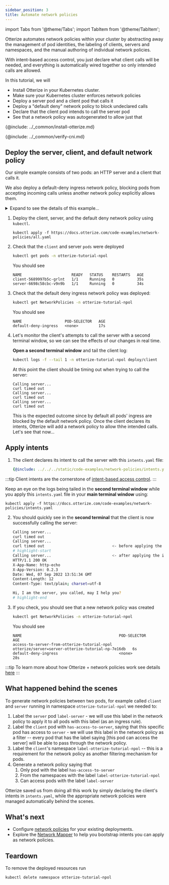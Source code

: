 ```yaml
---
sidebar_position: 3
title: Automate network policies
---
```

import Tabs from '@theme/Tabs';
import TabItem from '@theme/TabItem';

Otterize automates network policies within your cluster by abstracting away
the management of pod identities, the labeling of clients, servers and namespaces,
and the manual authoring of individual network policies.

With intent-based access control, you just declare what client calls will be needed,
and everything is automatically wired together so only intended calls are allowed.

In this tutorial, we will

- Install Otterize in your Kubernetes cluster.
- Make sure your Kubernetes cluster enforces network policies
- Deploy a server pod and a client pod that calls it
- Deploy a "default deny" network policy to block undeclared calls
- Declare that the client pod intends to call the server pod
- See that a network policy was autogenerated to allow just that

{@include: ../_common/install-otterize.md}

{@include: ../_common/verify-cni.md}

## Deploy the server, client, and default network policy

Our simple example consists of two pods: an HTTP server and a client that calls it.

We also deploy a default-deny ingress network policy,
blocking pods from accepting incoming calls unless another network policy explicitly allows them.

<details>
<summary>Expand to see the details of this example...</summary>
<Tabs>

<TabItem value="namespace.yaml" label="namespace.yaml" default>

   ```yaml
   {@include: ../../../static/code-examples/network-policies/namespace.yaml}
   ```

</TabItem>

<TabItem value="server.yaml" label="server.yaml" default>

   ```yaml
  {@include: ../../../static/code-examples/network-policies/server-deployment.yaml}
   ---
  {@include: ../../../static/code-examples/network-policies/server-service.yaml}
  ```

</TabItem>
<TabItem value="client.yaml" label="client.yaml" default>

   ```yaml
   {@include: ../../../static/code-examples/network-policies/client-deployment.yaml}
   ```

</TabItem>

<TabItem value="default-deny.yaml" label="default-deny.yaml" default>

   ```yaml
   {@include: ../../../static/code-examples/network-policies/default-deny-network-policy.yaml}
   ```

</TabItem>
</Tabs>
</details>

1. Deploy the client, server, and the default deny network policy using `kubectl`.

   ```shell
   kubectl apply -f https://docs.otterize.com/code-examples/network-policies/all.yaml
   ```
2. Check that the `client` and server `pods` were deployed
   ```bash
   kubectl get pods -n otterize-tutorial-npol
   ```
   You should see
   ```
   NAME                      READY   STATUS    RESTARTS   AGE
   client-5689997b5c-grlnt   1/1     Running   0          35s
   server-6698c58cbc-v9n9b   1/1     Running   0          34s
   ```
3. Check that the default deny ingress network policy was deployed:
   ```bash
   kubectl get NetworkPolicies -n otterize-tutorial-npol
   ```
   You should see
   ```
   NAME                   POD-SELECTOR   AGE
   default-deny-ingress   <none>         17s
   ```
4. Let's monitor the client's attempts to call the server with a second terminal window,
   so we can see the effects of our changes in real time.

   **Open a second terminal window** and tail the client log:
   ```bash
   kubectl logs -f --tail 1 -n otterize-tutorial-npol deploy/client
   ```
   At this point the client should be timing out when trying to call the server:
   ```
   Calling server...
   curl timed out
   Calling server...
   curl timed out
   Calling server...
   curl timed out
   ```
   This is the expected outcome since by default all pods' ingress are blocked by the default network policy.
   Once the client declares its intents, Otterize will add a network policy to allow thhe intended calls.
   Let's see that now...

## Apply intents

1. The client declares its intent to call the server with this `intents.yaml` file:

   ```yaml
   {@include: ../../../static/code-examples/network-policies/intents.yaml}
   ```
:::tip
Client intents are the cornerstone of [intent-based access control](otterize.com/ibac).
:::

   Keep an eye on the logs being tailed in the **second terminal window**
   while you apply this `intents.yaml` file in your **main terminal window** using:
   ```shell
   kubectl apply -f https://docs.otterize.com/code-examples/network-policies/intents.yaml
   ```
2. You should quickly see in the **second terminal** that the client is now successfully calling the server:
   ```bash
   Calling server...
   curl timed out
   Calling server...
   curl timed out                              <- before applying the intents file
   # highlight-start
   Calling server...                           <- after applying the intents file
   HTTP/1.1 200 OK
   X-App-Name: http-echo
   X-App-Version: 0.2.3
   Date: Wed, 07 Sep 2022 13:51:34 GMT
   Content-Length: 12
   Content-Type: text/plain; charset=utf-8
   
   Hi, I am the server, you called, may I help you?
   # highlight-end
   ```

3. If you check, you should see that a new network policy was created
   ```bash
   kubectl get NetworkPolicies -n otterize-tutorial-npol
   ```
   You should see
   ```
   NAME                                           POD-SELECTOR                                         AGE
   access-to-server-from-otterize-tutorial-npol   otterize/server=server-otterize-tutorial-np-7e16db   6s
   default-deny-ingress                           <none>                                               28s
   ```

:::tip
To learn more about how Otterize + network policies work see
details [here](/documentation/intents-operator/network-policies/in-depth)
:::

## What happened behind the scenes

To generate network policies between two pods, for example called `client` and `server` running in
namespace `otterize-tutorial-npol` we needed to:

1. Label the `server` pod `label-server` - we will use this label in the network policy to apply it to all pods with
   this label (as an ingress rule).
2. Label the `client` pod with `has-access-to-server`, saying that this specific pod has access to `server` - we will
   use this label in the network policy as a filter -- every
   pod that has the label saying [this pod can access the server] will be able to pass through the network policy.
3. Label the `client`'s namespace `label-otterize-tutorial-npol` -- this is a requirement for the network policy as
   another filtering mechanism for pods.
4. Generate a network policy saying that
    1. Only pod with the label `has-access-to-server`
    2. From the namespaces with the label `label-otterize-tutorial-npol`
    3. Can access pods with the label `label-server`

Otterize saved us from doing all this work by simply declaring the client's intents in `intents.yaml`,
while the appropriate network policies were managed automatically behind the scenes.

## What's next

<!-- [Intents Operator](/documentation/intents-operator): -->

- Configure [network policies](/documentation/intents-operator/network-policies) for your existing deployments.
- Explore the [Network Mapper](/documentation/getting-started/network-policies) to help you bootstrap intents you can
  apply as network policies.

## Teardown

To remove the deployed resources run

```bash
kubectl delete namespace otterize-tutorial-npol
```